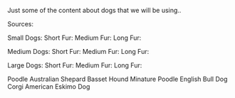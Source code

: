 Just some of the content about dogs that we will be using..

Sources:



Small Dogs:
Short Fur:
Medium Fur:
Long Fur:


Medium Dogs:
Short Fur:
Medium Fur:
Long Fur:


Large Dogs:
Short Fur:
Medium Fur:
Long Fur:




Poodle
Australian Shepard
Basset Hound
Minature Poodle
English Bull Dog
Corgi
American Eskimo Dog